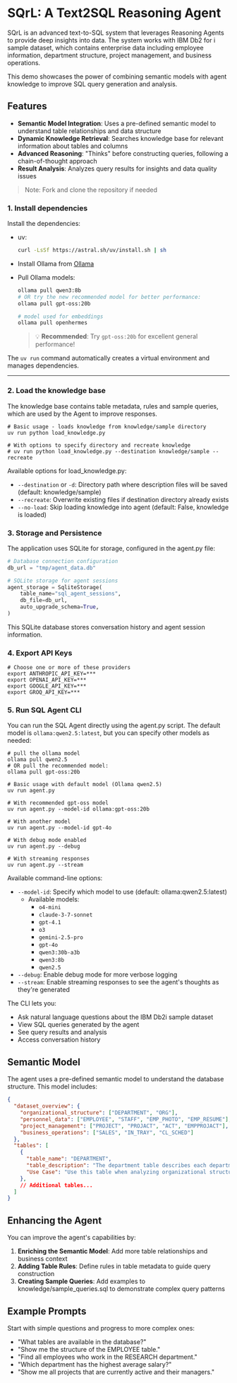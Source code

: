 # SQrL: A Text2SQL Reasoning Agent

SQrL is an advanced text-to-SQL system that leverages Reasoning Agents to provide deep insights into data. The system works with IBM Db2 for i sample dataset, which contains enterprise data including employee information, department structure, project management, and business operations.

This demo showcases the power of combining semantic models with agent knowledge to improve SQL query generation and analysis.

## Features

- **Semantic Model Integration**: Uses a pre-defined semantic model to understand table relationships and data structure
- **Dynamic Knowledge Retrieval**: Searches knowledge base for relevant information about tables and columns
- **Advanced Reasoning**: "Thinks" before constructing queries, following a chain-of-thought approach
- **Result Analysis**: Analyzes query results for insights and data quality issues

> Note: Fork and clone the repository if needed

### 1. Install dependencies

Install the dependencies:

- uv:  
    ```bash
    curl -LsSf https://astral.sh/uv/install.sh | sh
    ```

- Install Ollama from [Ollama](https://ollama.com/)
- Pull Ollama models:
    ```bash
    ollama pull qwen3:8b
    # OR try the new recommended model for better performance:
    ollama pull gpt-oss:20b

    # model used for embeddings
    ollama pull openhermes
    ```
    > 💡 **Recommended**: Try `gpt-oss:20b` for excellent general performance!

The `uv run` command automatically creates a virtual environment and manages dependencies.

---

### 2. Load the knowledge base

The knowledge base contains table metadata, rules and sample queries, which are used by the Agent to improve responses.

```shell
# Basic usage - loads knowledge from knowledge/sample directory
uv run python load_knowledge.py

# With options to specify directory and recreate knowledge
# uv run python load_knowledge.py --destination knowledge/sample --recreate
```

Available options for load_knowledge.py:
- `--destination` or `-d`: Directory path where description files will be saved (default: knowledge/sample)
- `--recreate`: Overwrite existing files if destination directory already exists
- `--no-load`: Skip loading knowledge into agent (default: False, knowledge is loaded)

### 3. Storage and Persistence

The application uses SQLite for storage, configured in the agent.py file:

```python
# Database connection configuration
db_url = "tmp/agent_data.db"

# SQLite storage for agent sessions
agent_storage = SqliteStorage(
    table_name="sql_agent_sessions",
    db_file=db_url,
    auto_upgrade_schema=True,
)
```

This SQLite database stores conversation history and agent session information.

### 4. Export API Keys

```shell
# Choose one or more of these providers
export ANTHROPIC_API_KEY=***
export OPENAI_API_KEY=***
export GOOGLE_API_KEY=***
export GROQ_API_KEY=***
```

### 5. Run SQL Agent CLI

You can run the SQL Agent directly using the agent.py script. The default model is `ollama:qwen2.5:latest`, but you can specify other models as needed:

```shell
# pull the ollama model
ollama pull qwen2.5
# OR pull the recommended model:
ollama pull gpt-oss:20b

# Basic usage with default model (Ollama qwen2.5)
uv run agent.py

# With recommended gpt-oss model
uv run agent.py --model-id ollama:gpt-oss:20b

# With another model
uv run agent.py --model-id gpt-4o

# With debug mode enabled
uv run agent.py --debug

# With streaming responses
uv run agent.py --stream
```

Available command-line options:
- `--model-id`: Specify which model to use (default: ollama:qwen2.5:latest)
  - Available models: 
    - `o4-mini`
    - `claude-3-7-sonnet`
    - `gpt-4.1`
    - `o3`
    - `gemini-2.5-pro`
    - `gpt-4o`
    - `qwen3:30b-a3b`
    - `qwen3:8b`
    - `qwen2.5`
- `--debug`: Enable debug mode for more verbose logging
- `--stream`: Enable streaming responses to see the agent's thoughts as they're generated

The CLI lets you:
- Ask natural language questions about the IBM Db2i sample dataset
- View SQL queries generated by the agent
- See query results and analysis
- Access conversation history

## Semantic Model

The agent uses a pre-defined semantic model to understand the database structure. This model includes:

```json
{
  "dataset_overview": {
    "organizational_structure": ["DEPARTMENT", "ORG"],
    "personnel_data": ["EMPLOYEE", "STAFF", "EMP_PHOTO", "EMP_RESUME"],
    "project_management": ["PROJECT", "PROJACT", "ACT", "EMPPROJACT"],
    "business_operations": ["SALES", "IN_TRAY", "CL_SCHED"]
  },
  "tables": [
    {
      "table_name": "DEPARTMENT",
      "table_description": "The department table describes each department in the enterprise and identifies its manager and the department that it reports to.",
      "Use Case": "Use this table when analyzing organizational structure, department hierarchies, or when needing information about department managers."
    },
    // Additional tables...
  ]
}
```

## Enhancing the Agent

You can improve the agent's capabilities by:

1. **Enriching the Semantic Model**: Add more table relationships and business context
2. **Adding Table Rules**: Define rules in table metadata to guide query construction
3. **Creating Sample Queries**: Add examples to knowledge/sample_queries.sql to demonstrate complex query patterns

## Example Prompts

Start with simple questions and progress to more complex ones:

- "What tables are available in the database?"
- "Show me the structure of the EMPLOYEE table."
- "Find all employees who work in the RESEARCH department."
- "Which department has the highest average salary?"
- "Show me all projects that are currently active and their managers."


